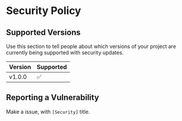 # Security Policy

## Supported Versions

Use this section to tell people about which versions of your project are
currently being supported with security updates.

| Version       | Supported          |
|---------------|--------------------|
| v1.0.0        | :white_check_mark: |

## Reporting a Vulnerability

Make a issue, with `[Security]` title.

